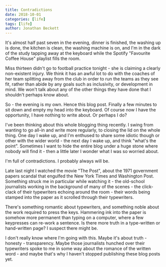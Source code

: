 ```yaml
---
title: Contradictions
date: 2018-10-01
categories: [life]
tags: [life]
author: Jonathan Beckett
---
```


It's almost half past seven in the evening, dinner is finished, the washing up is done, the kitchen is clean, the washing machine is on, and I'm in the dark of the study tapping away at the keyboard while the Spotify "Favourite Coffee House" playlist fills the room.

Miss thirteen didn't go to football practice tonight - she is claiming a clearly non-existent injury. We think it has an awful lot to do with the coaches of her team splitting away from the club in order to run the teams as they see fit, rather than abide by any goals such as inclusivity, or development in mind. We won't talk about any of the other things they have done that I shouldn't perhaps know about.

So - the evening is my own. Hence this blog post. Finally a few minutes to sit down and empty my head into the keyboard. Of course now I have the opportunity, I have nothing to write about. Or perhaps I do?

I've been thinking about this whole blogging thing recently. I swing from wanting to go all-in and write more regularly, to closing the lid on the whole thing. One day I wake up, and I'm enthused to share some idiotic though or other with the wider world - the next day I wake up, and think "what's the point". Sometimes I want to hide the entire blog under a huge stone where nobody will find it - then a little later I wonder what I was so worried about.

I'm full of contradictions. I probably always will be.

Late last night I watched the movie "The Post", about the 1971 government papers scandal that engulfed the New York Times and Washington Post. Something struck me in particular while watching it - the old-school journalists working in the background of many of the scenes - the click-clack of their typewriters echoing around the room - their words being stamped into the paper as it scrolled through their typewriters.

There's something romantic about typewriters, and something noble about the work required to press the keys. Hammering ink into the paper is somehow more permanent than typing on a computer, where a few keypresses can re-work a sentence. Is there more truth in a type-written or hand-written page? I suspect there might be.

I don't really know where I'm going with this. Maybe it's about truth - honesty - transparency. Maybe those journalists hunched over their typewriters spoke to me in some way about the romance of the written word - and maybe that's why I haven't stopped publishing these blog posts yet.